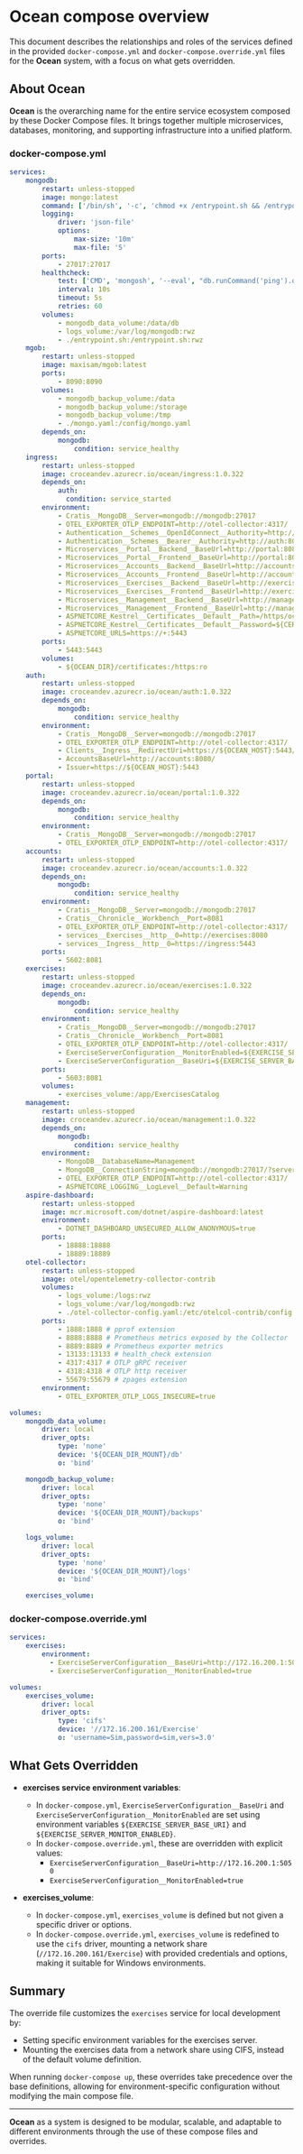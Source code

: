 # Ocean compose overview

This document describes the relationships and roles of the services defined in the provided `docker-compose.yml` and `docker-compose.override.yml` files for the **Ocean** system, with a focus on what gets overridden.

## About Ocean

**Ocean** is the overarching name for the entire service ecosystem composed by these Docker Compose files. It brings together multiple microservices, databases, monitoring, and supporting infrastructure into a unified platform.

### docker-compose.yml
```yaml
services:
    mongodb:
        restart: unless-stopped
        image: mongo:latest
        command: ['/bin/sh', '-c', 'chmod +x /entrypoint.sh && /entrypoint.sh']
        logging:
            driver: 'json-file'
            options:
                max-size: '10m'
                max-file: '5'
        ports:
            - 27017:27017
        healthcheck:
            test: ['CMD', 'mongosh', '--eval', "db.runCommand('ping').ok"]
            interval: 10s
            timeout: 5s
            retries: 60
        volumes:
            - mongodb_data_volume:/data/db
            - logs_volume:/var/log/mongodb:rwz
            - ./entrypoint.sh:/entrypoint.sh:rwz
    mgob:
        restart: unless-stopped
        image: maxisam/mgob:latest
        ports:
            - 8090:8090
        volumes:
            - mongodb_backup_volume:/data
            - mongodb_backup_volume:/storage
            - mongodb_backup_volume:/tmp
            - ./mongo.yaml:/config/mongo.yaml
        depends_on:
            mongodb:
                condition: service_healthy
    ingress:
        restart: unless-stopped
        image: croceandev.azurecr.io/ocean/ingress:1.0.322
        depends_on:
            auth:
              condition: service_started
        environment:
            - Cratis__MongoDB__Server=mongodb://mongodb:27017
            - OTEL_EXPORTER_OTLP_ENDPOINT=http://otel-collector:4317/
            - Authentication__Schemes__OpenIdConnect__Authority=http://auth:8080/
            - Authentication__Schemes__Bearer__Authority=http://auth:8080/
            - Microservices__Portal__Backend__BaseUrl=http://portal:8080/
            - Microservices__Portal__Frontend__BaseUrl=http://portal:8080/
            - Microservices__Accounts__Backend__BaseUrl=http://accounts:8080/
            - Microservices__Accounts__Frontend__BaseUrl=http://accounts:8080/
            - Microservices__Exercises__Backend__BaseUrl=http://exercises:8080/
            - Microservices__Exercises__Frontend__BaseUrl=http://exercises:8080/
            - Microservices__Management__Backend__BaseUrl=http://management:8080/
            - Microservices__Management__Frontend__BaseUrl=http://management:8080/
            - ASPNETCORE_Kestrel__Certificates__Default__Path=/https/ocean.pfx
            - ASPNETCORE_Kestrel__Certificates__Default__Password=${CERTIFICATE_PASSWORD}
            - ASPNETCORE_URLS=https://+:5443
        ports:
            - 5443:5443
        volumes:
            - ${OCEAN_DIR}/certificates:/https:ro
    auth:
        restart: unless-stopped
        image: croceandev.azurecr.io/ocean/auth:1.0.322
        depends_on:
            mongodb:
                condition: service_healthy
        environment:
            - Cratis__MongoDB__Server=mongodb://mongodb:27017
            - OTEL_EXPORTER_OTLP_ENDPOINT=http://otel-collector:4317/
            - Clients__Ingress__RedirectUri=https://${OCEAN_HOST}:5443/signin-oidc
            - AccountsBaseUrl=http://accounts:8080/
            - Issuer=https://${OCEAN_HOST}:5443
    portal:
        restart: unless-stopped
        image: croceandev.azurecr.io/ocean/portal:1.0.322
        depends_on:
            mongodb:
                condition: service_healthy
        environment:
            - Cratis__MongoDB__Server=mongodb://mongodb:27017
            - OTEL_EXPORTER_OTLP_ENDPOINT=http://otel-collector:4317/
    accounts:
        restart: unless-stopped
        image: croceandev.azurecr.io/ocean/accounts:1.0.322
        depends_on:
            mongodb:
                condition: service_healthy
        environment:
            - Cratis__MongoDB__Server=mongodb://mongodb:27017
            - Cratis__Chronicle__Workbench__Port=8081
            - OTEL_EXPORTER_OTLP_ENDPOINT=http://otel-collector:4317/
            - services__Exercises__http__0=http://exercises:8080
            - services__Ingress__http__0=https://ingress:5443
        ports:
            - 5602:8081
    exercises:
        restart: unless-stopped
        image: croceandev.azurecr.io/ocean/exercises:1.0.322
        depends_on:
            mongodb:
                condition: service_healthy
        environment:
            - Cratis__MongoDB__Server=mongodb://mongodb:27017
            - Cratis__Chronicle__Workbench__Port=8081
            - OTEL_EXPORTER_OTLP_ENDPOINT=http://otel-collector:4317/
            - ExerciseServerConfiguration__MonitorEnabled=${EXERCISE_SERVER_MONITOR_ENABLED}
            - ExerciseServerConfiguration__BaseUri=${EXERCISE_SERVER_BASE_URI}
        ports:
            - 5603:8081
        volumes:
            - exercises_volume:/app/ExercisesCatalog
    management:
        restart: unless-stopped
        image: croceandev.azurecr.io/ocean/management:1.0.322
        depends_on:
            mongodb:
                condition: service_healthy
        environment:
            - MongoDB__DatabaseName=Management
            - MongoDB__ConnectionString=mongodb://mongodb:27017/?serverSelectionTimeoutMS=5000&replicaSet=rs0&directConnection=true
            - OTEL_EXPORTER_OTLP_ENDPOINT=http://otel-collector:4317/
            - ASPNETCORE_LOGGING__LogLevel__Default=Warning
    aspire-dashboard:
        restart: unless-stopped
        image: mcr.microsoft.com/dotnet/aspire-dashboard:latest
        environment:
            - DOTNET_DASHBOARD_UNSECURED_ALLOW_ANONYMOUS=true
        ports:
            - 18888:18888
            - 18889:18889
    otel-collector:
        restart: unless-stopped
        image: otel/opentelemetry-collector-contrib
        volumes:
            - logs_volume:/logs:rwz
            - logs_volume:/var/log/mongodb:rwz
            - ./otel-collector-config.yaml:/etc/otelcol-contrib/config.yaml
        ports:
            - 1888:1888 # pprof extension
            - 8888:8888 # Prometheus metrics exposed by the Collector
            - 8889:8889 # Prometheus exporter metrics
            - 13133:13133 # health_check extension
            - 4317:4317 # OTLP gRPC receiver
            - 4318:4318 # OTLP http receiver
            - 55679:55679 # zpages extension
        environment:
            - OTEL_EXPORTER_OTLP_LOGS_INSECURE=true

volumes:
    mongodb_data_volume:
        driver: local
        driver_opts:
            type: 'none'
            device: '${OCEAN_DIR_MOUNT}/db'
            o: 'bind'

    mongodb_backup_volume:
        driver: local
        driver_opts:
            type: 'none'
            device: '${OCEAN_DIR_MOUNT}/backups'
            o: 'bind'

    logs_volume:
        driver: local
        driver_opts:
            type: 'none'
            device: '${OCEAN_DIR_MOUNT}/logs'
            o: 'bind'

    exercises_volume:
```

### docker-compose.override.yml
```yaml
services:
    exercises:
        environment:
          - ExerciseServerConfiguration__BaseUri=http://172.16.200.1:5050
          - ExerciseServerConfiguration__MonitorEnabled=true

volumes:
    exercises_volume:
        driver: local
        driver_opts:
            type: 'cifs'
            device: '//172.16.200.161/Exercise'
            o: 'username=Sim,password=sim,vers=3.0'
```

## What Gets Overridden

- **exercises service environment variables**:
  - In `docker-compose.yml`, `ExerciseServerConfiguration__BaseUri` and `ExerciseServerConfiguration__MonitorEnabled` are set using environment variables `${EXERCISE_SERVER_BASE_URI}` and `${EXERCISE_SERVER_MONITOR_ENABLED}`.
  - In `docker-compose.override.yml`, these are overridden with explicit values:
    - `ExerciseServerConfiguration__BaseUri=http://172.16.200.1:5050`
    - `ExerciseServerConfiguration__MonitorEnabled=true`

- **exercises_volume**:
  - In `docker-compose.yml`, `exercises_volume` is defined but not given a specific driver or options.
  - In `docker-compose.override.yml`, `exercises_volume` is redefined to use the `cifs` driver, mounting a network share (`//172.16.200.161/Exercise`) with provided credentials and options, making it suitable for Windows environments.

## Summary

The override file customizes the `exercises` service for local development by:
- Setting specific environment variables for the exercises server.
- Mounting the exercises data from a network share using CIFS, instead of the default volume definition.

When running `docker-compose up`, these overrides take precedence over the base definitions, allowing for environment-specific configuration without modifying the main compose file.

---

**Ocean** as a system is designed to be modular, scalable, and adaptable to different environments through the use of these compose files and overrides.
